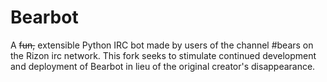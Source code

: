 Bearbot
=======

A ~~fun,~~ extensible Python IRC bot made by users of the channel #bears on the Rizon irc network.
This fork seeks to stimulate continued development and deployment of Bearbot in lieu of the original
creator's disappearance.
